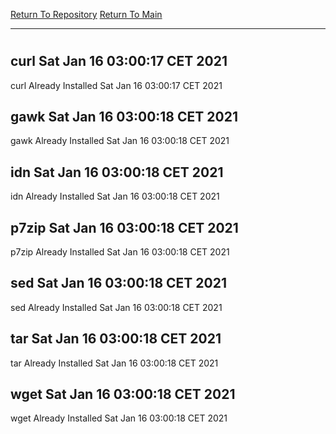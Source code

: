 [Return To Repository](https://github.com/bast69/piholeparser/)
[Return To Main](https://github.com/bast69/piholeparser/blob/master/RecentRunLogs/Mainlog.md)
____________________________________
# 
## curl Sat Jan 16 03:00:17 CET 2021
curl Already Installed Sat Jan 16 03:00:17 CET 2021
## gawk Sat Jan 16 03:00:18 CET 2021
gawk Already Installed Sat Jan 16 03:00:18 CET 2021
## idn Sat Jan 16 03:00:18 CET 2021
idn Already Installed Sat Jan 16 03:00:18 CET 2021
## p7zip Sat Jan 16 03:00:18 CET 2021
p7zip Already Installed Sat Jan 16 03:00:18 CET 2021
## sed Sat Jan 16 03:00:18 CET 2021
sed Already Installed Sat Jan 16 03:00:18 CET 2021
## tar Sat Jan 16 03:00:18 CET 2021
tar Already Installed Sat Jan 16 03:00:18 CET 2021
## wget Sat Jan 16 03:00:18 CET 2021
wget Already Installed Sat Jan 16 03:00:18 CET 2021
